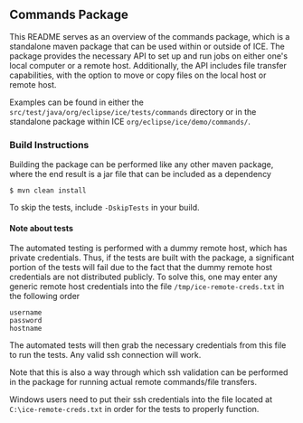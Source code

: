## Commands Package

This README serves as an overview of the commands package, which is a standalone maven package that can be used within or outside of ICE. The package provides the necessary API to set up and run jobs on either one's local computer or a remote host. Additionally, the API includes file transfer capabilities, with the option to move or copy files on the local host or remote host. 

Examples can be found in either the `src/test/java/org/eclipse/ice/tests/commands` directory or in the standalone package within ICE `org/eclipse/ice/demo/commands/`. 


### Build Instructions
Building the package can be performed like any other maven package, where the end result is a jar file that can be included as a dependency
```
$ mvn clean install
```

To skip the tests, include `-DskipTests` in your build. 

#### Note about tests
The automated testing is performed with a dummy remote host, which has private credentials. Thus, if the tests are built with the package, a significant portion of the tests will fail due to the fact that the dummy remote host credentials are not distributed publicly. To solve this, one may enter any generic remote host credentials into the file `/tmp/ice-remote-creds.txt` in the following order

```
username 
password
hostname
```
The automated tests will then grab the necessary credentials from this file to run the tests. Any valid ssh connection will work. 

Note that this is also a way through which ssh validation can be performed in the package for running actual remote commands/file transfers.

Windows users need to put their ssh credentials into the file located at `C:\ice-remote-creds.txt` in order for the tests to properly function.
